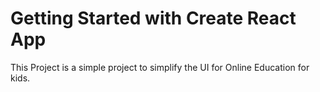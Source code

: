 # Getting Started with Create React App

This Project is a simple project to simplify the UI for Online Education for kids.